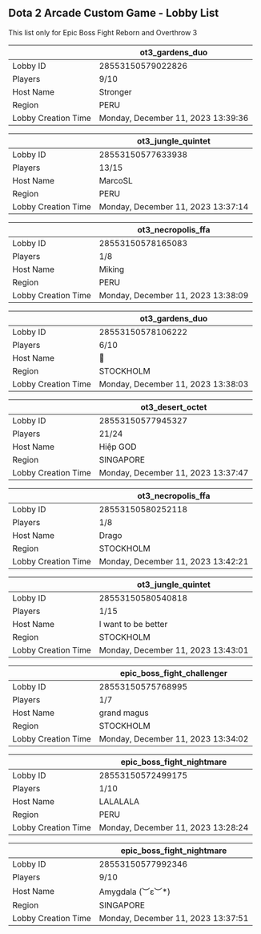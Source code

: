 ## Dota 2 Arcade Custom Game - Lobby List

This list only for Epic Boss Fight Reborn and Overthrow 3

|  | ot3_gardens_duo |
| ------ | ------ |
| Lobby ID | 28553150579022826 |
| Players | 9/10 |
| Host Name | Stronger |
| Region | PERU |
| Lobby Creation Time | Monday, December 11, 2023 13:39:36 |


|  | ot3_jungle_quintet |
| ------ | ------ |
| Lobby ID | 28553150577633938 |
| Players | 13/15 |
| Host Name | MarcoSL |115 |
| Region | PERU |
| Lobby Creation Time | Monday, December 11, 2023 13:37:14 |


|  | ot3_necropolis_ffa |
| ------ | ------ |
| Lobby ID | 28553150578165083 |
| Players | 1/8 |
| Host Name | Miking |
| Region | PERU |
| Lobby Creation Time | Monday, December 11, 2023 13:38:09 |


|  | ot3_gardens_duo |
| ------ | ------ |
| Lobby ID | 28553150578106222 |
| Players | 6/10 |
| Host Name | 𩠑 |
| Region | STOCKHOLM |
| Lobby Creation Time | Monday, December 11, 2023 13:38:03 |


|  | ot3_desert_octet |
| ------ | ------ |
| Lobby ID | 28553150577945327 |
| Players | 21/24 |
| Host Name | Hiệp GOD |
| Region | SINGAPORE |
| Lobby Creation Time | Monday, December 11, 2023 13:37:47 |


|  | ot3_necropolis_ffa |
| ------ | ------ |
| Lobby ID | 28553150580252118 |
| Players | 1/8 |
| Host Name | Drago |
| Region | STOCKHOLM |
| Lobby Creation Time | Monday, December 11, 2023 13:42:21 |


|  | ot3_jungle_quintet |
| ------ | ------ |
| Lobby ID | 28553150580540818 |
| Players | 1/15 |
| Host Name | I want to be better |
| Region | STOCKHOLM |
| Lobby Creation Time | Monday, December 11, 2023 13:43:01 |


|  | epic_boss_fight_challenger |
| ------ | ------ |
| Lobby ID | 28553150575768995 |
| Players | 1/7 |
| Host Name | grand magus |
| Region | STOCKHOLM |
| Lobby Creation Time | Monday, December 11, 2023 13:34:02 |


|  | epic_boss_fight_nightmare |
| ------ | ------ |
| Lobby ID | 28553150572499175 |
| Players | 1/10 |
| Host Name | LALALALA |
| Region | PERU |
| Lobby Creation Time | Monday, December 11, 2023 13:28:24 |


|  | epic_boss_fight_nightmare |
| ------ | ------ |
| Lobby ID | 28553150577992346 |
| Players | 9/10 |
| Host Name | Amygdala   (︶ε︶*) |
| Region | SINGAPORE |
| Lobby Creation Time | Monday, December 11, 2023 13:37:51 |


